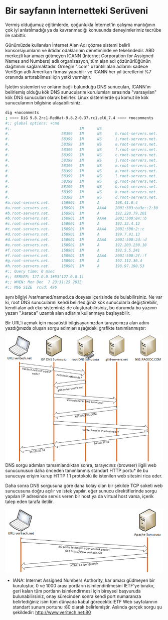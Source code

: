 # Bir sayfanın İnternetteki Serüveni

Vermiş olduğumuz eğitimlerde, çoğunlukla İnternet'in çalışma mantığının çok iyi anlatılmadığı ya da kavranmadığı konusunda deneyimlerimiz tecrübe ile sabittir.

Günümüzde kullanılan İnternet Alan Adı çözme sistemi belirli konsorsiyumların ve iktidar odaklarının denetiminde ve tekelindedir. ABD merkezli kar amacı gütmeyen ICANN (Internet Corporation for Assigned Names and Numbers) adlı organizasyon, tüm alan adı çözünürlüğünün dağıtımını sağlamaktadır. Örneğin ".com" uzantılı alan adlarını sadece VeriSign adlı Amerikan firması yapabilir ve ICANN her yıl ücretlerini %7 oranında arttırabilmesi için yetki vermiştir.

İşletim sistemleri ve onların bağlı bulunduğu DNS sunucuları, ICANN'ın belirlemiş olduğu kök DNS sunucularını kurulumları sırasında "varsayılan" kök DNS sunucuları olarak belirler. Linux sistemlerde şu komut ile kök sunucularının bilgisine ulaşabilirsiniz.

```bash
dig +nocomments
; <<>> DiG 9.8.2rc1-RedHat-9.8.2-0.37.rc1.el6_7.4 <<>> +nocomments
#;; global options: +cmd
#;.                              IN      NS
#.                       58399   IN      NS      h.root-servers.net.
#.                       58399   IN      NS      i.root-servers.net.
#.                       58399   IN      NS      e.root-servers.net.
#.                       58399   IN      NS      f.root-servers.net.
#.                       58399   IN      NS      c.root-servers.net.
#.                       58399   IN      NS      j.root-servers.net.
#.                       58399   IN      NS      m.root-servers.net.
#.                       58399   IN      NS      a.root-servers.net.
#.                       58399   IN      NS      l.root-servers.net.
#.                       58399   IN      NS      g.root-servers.net.
#.                       58399   IN      NS      b.root-servers.net.
#.                       58399   IN      NS      k.root-servers.net.
#.                       58399   IN      NS      d.root-servers.net.
#a.root-servers.net.     158901  IN      A       198.41.0.4
#a.root-servers.net.     158901  IN      AAAA    2001:503:ba3e::2:30
#b.root-servers.net.     158901  IN      A       192.228.79.201
#b.root-servers.net.     158901  IN      AAAA    2001:500:84::b
#c.root-servers.net.     158901  IN      A       192.33.4.12
#c.root-servers.net.     158901  IN      AAAA    2001:500:2::c
#d.root-servers.net.     158901  IN      A       199.7.91.13
#d.root-servers.net.     158901  IN      AAAA    2001:500:2d::d
#e.root-servers.net.     158901  IN      A       192.203.230.10
#f.root-servers.net.     158901  IN      A       192.5.5.241
#f.root-servers.net.     158901  IN      AAAA    2001:500:2f::f
#g.root-servers.net.     158901  IN      A       192.112.36.4
#h.root-servers.net.     158901  IN      A       198.97.190.53
#;; Query time: 0 msec
#;; SERVER: 127.0.0.1#53(127.0.0.1)
#;; WHEN: Mon Dec  7 23:31:25 2015
#;; MSG SIZE  rcvd: 496
```
aynı bilgiyi /var/named/named.ca dosyası içerisinde de bulabilirsiniz. 
Ne var ki, root DNS sunucularını kendi belirlediğiniz kök sunucularla değiştirebilir, kendi alan adı eko sisteminizi de oluşturabilirsiniz, bu durumda bu yazının yazarı ".karaca" uzantılı alan adlarını kullanmaya başlayabilir.

Bir URL'i açmak için masaüstü bilgisayarınızdan tarayıcınıza alan adını yazdığınızda oluşan sorgu adımları aşağıdaki grafikte tanımlanmıştır:

![](dns_query.png)
DNS sorgu adımları tamamlandıktan sonra, tarayıcınız (browser) ilgili web sunucunusun daha önceden tanımlanmış standart HTTP portu* ile bu sunucuya erişim kurup HTTP 1.1 protokolü ile istenilen web sitesini rica eder.

Daha sonra DNS sorgusuna göre daha kolay olan bir şekilde TCP soketi web sunucusuna doğru açılır ve istek yapılır, eğer sunucu direktiflerinde sorgu yapılan IP adresinde servis veren bir host ya da virtual host varsa, içerik talep eden tarafa iletilir.

![](apache_query.png)

* IANA: Internet Assigned Numbers Authority, kar amacı güdmeyen bir kuruluştur, 0 ve 1000 arası portların isimlendirilmesini IETF'ye bırakır, geri kalan tüm portların isimlendirmesi için bireysel başvuruda bulunabilirsiniz, onay sürecinden sonra kendi port numaranıza belirlediğiniz isim tüm dünyada kabul görecektir.IETF Web sayfalarının standart sunum portunu :80 olarak belirlemiştir. Aslında gerçek sorgu şu şekildedir: http://www.veritech.net:80